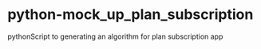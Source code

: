 # python-mock_up_plan_subscription
pythonScript to generating an algorithm for plan subscription app
